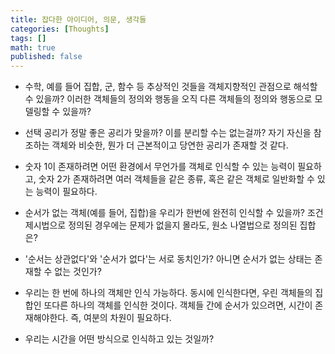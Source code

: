 ```yaml
---
title: 잡다한 아이디어, 의문, 생각들
categories: [Thoughts]
tags: []
math: true
published: false
---
```


* 수학, 예를 들어 집합, 군, 함수 등 추상적인 것들을 객체지향적인 관점으로 해석할 수 있을까? 이러한 객체들의 정의와 행동을 오직 다른 객체들의 정의와 행동으로 모델링할 수 있을까?

* 선택 공리가 정말 좋은 공리가 맞을까? 이를 분리할 수는 없는걸까? 자기 자신을 참조하는 객체와 비슷한, 뭔가 더 근본적이고 당연한 공리가 존재할 것 같다.

* 숫자 1이 존재하려면 어떤 환경에서 무언가를 객체로 인식할 수 있는 능력이 필요하고, 숫자 2가 존재하려면 여러 객체들을 같은 종류, 혹은 같은 객체로 일반화할 수 있는 능력이 필요하다.

* 순서가 없는 객체(예를 들어, 집합)을 우리가 한번에 완전히 인식할 수 있을까? 조건 제시법으로 정의된 경우에는 문제가 없을지 몰라도, 원소 나열법으로 정의된 집합은?

* '순서는 상관없다'와 '순서가 없다'는 서로 동치인가? 아니면 순서가 없는 상태는 존재할 수 없는 것인가?

* 우리는 한 번에 하나의 객체만 인식 가능하다. 동시에 인식한다면, 우린 객체들의 집합인 또다른 하나의 객체를 인식한 것이다. 객체들 간에 순서가 있으려면, 시간이 존재해야한다. 즉, 여분의 차원이 필요하다.

* 우리는 시간을 어떤 방식으로 인식하고 있는 것일까?
